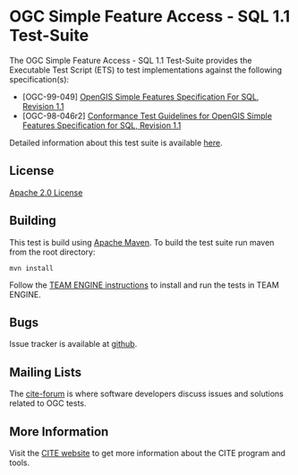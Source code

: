 # OGC Simple Feature Access - SQL 1.1 Test-Suite

The OGC Simple Feature Access - SQL 1.1 Test-Suite provides the Executable Test Script (ETS) to test implementations against the following specification(s):

  * [OGC-99-049] [OpenGIS Simple Features Specification For SQL, Revision 1.1](http://portal.opengeospatial.org/files/?artifact_id=829)
  * [OGC-98-046r2] [Conformance Test Guidelines for OpenGIS Simple Features Specification for SQL, Revision 1.1](http://portal.opengeospatial.org/files/?artifact_id=7587)

Detailed information about this test suite is available [here](http://opengeospatial.github.io/ets-sfs11).

## License

[Apache 2.0 License](LICENSE.md)

## Building

This test is build using [Apache Maven](http://maven.apache.org/). To build the test suite run maven from the root directory:

```
mvn install
```

Follow the [TEAM ENGINE instructions](http://opengeospatial.github.io/teamengine/installation.html) to install and run the tests in TEAM ENGINE.
     

## Bugs

Issue tracker is available at [github](https://github.com/opengeospatial/ets-sfs11/issues).

## Mailing Lists

The [cite-forum](http://cite.opengeospatial.org/forum) is where software developers discuss issues and solutions related to OGC tests. 

## More Information

Visit the [CITE website](http://cite.opengeospatial.org/) to get more information about the CITE program and tools.

